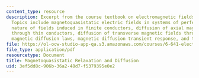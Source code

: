 ```yaml
---
content_type: resource
description: Excerpt from the course textbook on electromagnetic fields and energy.
  Topics include magnetoquasistatic electric fields in systems of perfect conductors,
  nature of fields induced in finite conductors, diffusion of axial magnetic fields
  through thin conductors, diffusion of transverse magnetic fields through thin conductors,
  magnetic diffusion laws, magnetic diffusion transient response, and the skin effect.
file: https://ol-ocw-studio-app-qa.s3.amazonaws.com/courses/6-641-electromagnetic-fields-forces-and-motion-spring-2005/3ef5dd8c906b36a248d7f5379395e0e2_10.pdf
file_type: application/pdf
resourcetype: Document
title: Magnetoquasistatic Relaxation and Diffusion
uid: 3ef5dd8c-906b-36a2-48d7-f5379395e0e2
---
```

